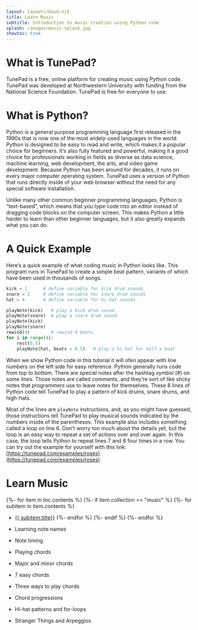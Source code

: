 ```yaml
---
layout: layouts/base.njk
title: Learn Music
subtitle: Introduction to music creation using Python code
splash: /images/music-splash.jpg
showtoc: true
---
```

# What is TunePad?

TunePad is a free, online platform for creating music using Python code. TunePad was developed at Northwestern University with funding from the National Science Foundation. TunePad is free for everyone to use.

# What is Python?

Python is a general purpose programming language first released in the 1990s that is now one of the most widely-used languages in the world. Python is designed to be easy to read and write, which makes it a popular choice for beginners. It’s also fully featured and powerful, making it a good choice for professionals working in fields as diverse as data science, machine learning, web development, the arts, and video game development. Because Python has been around for decades, it runs on every major computer operating system. TunePad uses a version of Python that runs directly inside of your web browser without the need for any special software installation.

Unlike many other common beginner programming languages, Python is “text-based”, which means that you type code into an editor instead of dragging code blocks on the computer screen. This makes Python a little harder to learn than other beginner languages, but it also greatly expands what you can do.

# A Quick Example
Here’s a quick example of what coding music in Python looks like. This program runs in TunePad to create a simple beat pattern, variants of which have been used in thousands of songs.

```python
kick = 1      # define variable for kick drum sounds
snare = 2     # define variable for snare drum sounds
hat = 4       # define variable for hi-hat sounds

playNote(kick)   # play a kick drum sound
playNote(snare)  # play a snare drum sound
playNote(kick)
playNote(snare)
rewind(4)        # rewind 4 beats
for i in range(4):
    rest(0.5)
    playNote(hat, beats = 0.5)   # play a hi-hat for half a beat
```

When we show Python code in this tutorial it will ofen appear with line numbers on the left side for easy reference. 
Python generally runs code from top to bottom. 
There are special notes after the hashtag symbol (#) on some lines. 
Those notes are called comments, and they’re sort of like sticky notes that programmers use to leave notes for themselves.
These 8 lines of Python code tell TunePad to play a pattern of kick drums, snare drums, and high-hats. 

Most of the lines are `playNote` instructions, and, as you might have guessed, those instructions tell TunePad to play musical sounds indicated by the numbers inside of the parentheses. This example also includes something called a loop on line 6. Don’t worry too much about the details yet, but the loop is an easy way to repeat a set of actions over and over again. In this case, the loop tells Python to repeat lines 7 and 8 four times in a row. You can try out the example for yourself with this link: [https://tunepad.com/examples/roses](https://tunepad.com/examples/roses)

# Learn Music
{%- for item in toc.contents %}
    {%- if item.collection == "music" %}
        {%- for subitem  in item.contents %}
* [{{ subitem.title}}]({{subitem.url}})
        {%- endfor %}
    {%- endif %}
{%- endfor %}


* Learning note names
* Note timing
* Playing chords
* Major and minor chords
* 7 easy chords
* Three ways to play chords
* Chord progressions
* Hi-hat patterns and for-loops
* Stranger Things and Arpeggios
